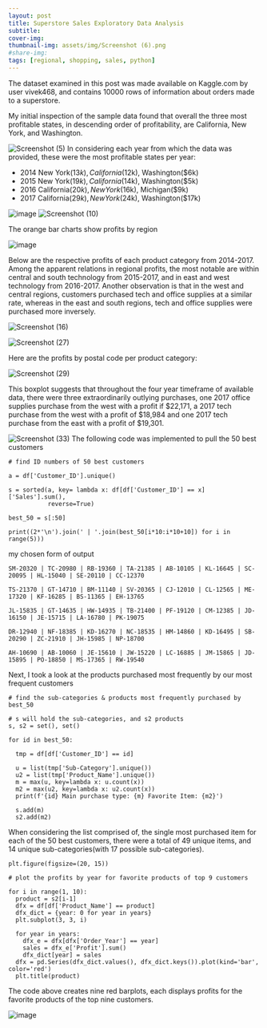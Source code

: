 ```yaml
---
layout: post
title: Superstore Sales Exploratory Data Analysis
subtitle: 
cover-img: 
thumbnail-img: assets/img/Screenshot (6).png
#share-img:
tags: [regional, shopping, sales, python]
---
```



The dataset examined in this post was made available on Kaggle.com by user vivek468, and contains 10000 rows of information about orders made to a superstore.

My initial inspection of the sample data found that overall the three most profitable states, in descending order of profitability, are California, New York, and Washington.

![Screenshot (5)](https://user-images.githubusercontent.com/75755695/158944199-f1f03264-6896-4593-a880-881233ea8f06.png)
In considering each year from which the data was provided, these were the most profitable states per year:
  - 2014 New York($13k), California($12k), Washington($6k)
  - 2015 New York($19k), California($14k), Washington($5k)
  - 2016 California($20k), New York($16k), Michigan($9k)
  - 2017 California($29k), New York($24k), Washington($17k)

![image](https://user-images.githubusercontent.com/75755695/158914344-6dce84b3-75e3-4425-9ad1-629ee6ceacb1.png)
![Screenshot (10)](https://user-images.githubusercontent.com/75755695/158914569-8acd32ed-6c7c-4a89-b211-1e1b2f5ca139.png)


The orange bar charts show profits by region


![image](https://user-images.githubusercontent.com/75755695/158943517-dea3f270-05d4-457a-87c9-a89224a2fd6e.png)


Below are the respective profits of each product category from 2014-2017. Among the apparent relations in regional profits, the most notable are within central and south technology from 2015-2017, and in east and west technology from 2016-2017. Another observation is that in the west and central regions, customers purchased tech and office supplies at a similar rate, whereas in the east and south regions, tech and office supplies were purchased more inversely.


![Screenshot (16)](https://user-images.githubusercontent.com/75755695/158914792-4f435d36-1d5b-4b7d-ac9c-3c316e5db5a5.png)

![Screenshot (27)](https://user-images.githubusercontent.com/75755695/158942285-60b84b78-ddea-4dca-b698-74bcb658368a.png)


Here are the profits by postal code per product category:

![Screenshot (29)](https://user-images.githubusercontent.com/75755695/158942873-c9bffe70-8803-43a4-a5eb-9eb9d291861e.png)

This boxplot suggests that throughout the four year timeframe of available data, there were three extraordinarily outlying purchases, one 2017 office supplies purchase from the west with a profit if $22,171, a 2017 tech purchase from the west with a profit of $18,984 and one 2017 tech purchase from the east with a profit of $19,301.

![Screenshot (33)](https://user-images.githubusercontent.com/75755695/159067842-9d980a34-48ff-4b52-b613-328766925827.png)
The following code was implemented to pull the 50 best customers
~~~
# find ID numbers of 50 best customers

a = df['Customer_ID'].unique()

s = sorted(a, key= lambda x: df[df['Customer_ID'] == x]['Sales'].sum(),
           reverse=True)

best_50 = s[:50]

print((2*'\n').join(' | '.join(best_50[i*10:i*10+10]) for i in range(5)))
~~~
my chosen form of output
~~~
SM-20320 | TC-20980 | RB-19360 | TA-21385 | AB-10105 | KL-16645 | SC-20095 | HL-15040 | SE-20110 | CC-12370

TS-21370 | GT-14710 | BM-11140 | SV-20365 | CJ-12010 | CL-12565 | ME-17320 | KF-16285 | BS-11365 | EH-13765

JL-15835 | GT-14635 | HW-14935 | TB-21400 | PF-19120 | CM-12385 | JD-16150 | JE-15715 | LA-16780 | PK-19075

DR-12940 | NF-18385 | KD-16270 | NC-18535 | HM-14860 | KD-16495 | SB-20290 | ZC-21910 | JH-15985 | NP-18700

AH-10690 | AB-10060 | JE-15610 | JW-15220 | LC-16885 | JM-15865 | JD-15895 | PO-18850 | MS-17365 | RW-19540
~~~

Next, I took a look at the products purchased most frequently by our most frequent customers

~~~
# find the sub-categories & products most frequently purchased by best_50

# s will hold the sub-categories, and s2 products
s, s2 = set(), set()

for id in best_50:

  tmp = df[df['Customer_ID'] == id]

  u = list(tmp['Sub-Category'].unique())
  u2 = list(tmp['Product_Name'].unique())
  m = max(u, key=lambda x: u.count(x))
  m2 = max(u2, key=lambda x: u2.count(x))
  print(f'{id} Main purchase type: {m} Favorite Item: {m2}')

  s.add(m)
  s2.add(m2)
~~~

When considering the list comprised of, the single most purchased item for each of the 50 best customers, there were a total of 49 unique items, and 14 unique sub-categories(with 17 possible sub-categories).

~~~
plt.figure(figsize=(20, 15))

# plot the profits by year for favorite products of top 9 customers

for i in range(1, 10):
  product = s2[i-1]
  dfx = df[df['Product_Name'] == product]
  dfx_dict = {year: 0 for year in years}
  plt.subplot(3, 3, i)

  for year in years:
    dfx_e = dfx[dfx['Order_Year'] == year]
    sales = dfx_e['Profit'].sum()
    dfx_dict[year] = sales
  dfx = pd.Series(dfx_dict.values(), dfx_dict.keys()).plot(kind='bar', color='red')
  plt.title(product)

~~~

The code above creates nine red barplots, each displays profits for the favorite products of the top nine customers.


![image](https://user-images.githubusercontent.com/75755695/158950869-f9036c6b-b135-46f1-b183-2b204fbea228.png)
